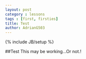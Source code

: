 ```yaml
---
layout: post
category : lessons
tags : [first, firsties]
title: Test
author: AdrianG503
---
```

{% include JB/setup %}

##Test
This may be working...Or not.!

